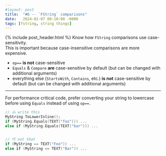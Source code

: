 ```yaml
---
#layout: post
title:  "#6 -- `FString` comparisons"
date:   2024-02-07 00:10:00 -0800
tags: [fstring, string things]
---
```

{% include post_header.html %}
Know how `FString` comparisons use case-sensitivity.\
This is important because case-insensitive comparisons are more expensive.

- `op==` **is not** case-sensitive
- `Equals` & `Compare` **are** case-sensitive by default (but can be changed with additional arguments)
- everything else (`StartsWith`, `Contains`, etc.) **is not** case-sensitive by default (but can be changed with additional arguments)

---

For performance critical code, prefer converting your string to lowercase before using `Equals` instead of using `op==`.
```cpp
// 👍 write this
MyString.ToLowerInline();
if (MyString.Equals(TEXT("foo"))) ...
else if (MyString.Equals(TEXT("bar"))) ...


// 👎 not that
if (MyString == TEXT("Foo")) ...
else if (MyString == TEXT("Bar")) ...
```
